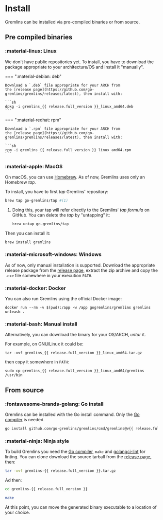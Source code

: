 # Install

Gremlins can be installed via pre-compiled binaries or from source.

## Pre compiled binaries

### :material-linux: Linux

We don't have public repositories yet. To install, you have to download the package appropriate to your architecture/OS
and install it "manually".

=== ":material-debian: deb"

    Download a `.deb` file appropriate for your ARCH from
    the [release page](https://github.com/go-gremlins/gremlins/releases/latest), then install with:

    ```sh
    dpkg -i gremlins_{{ release.full_version }}_linux_amd64.deb
    ```

=== ":material-redhat: rpm"

    Download a `.rpm` file appropriate for your ARCH from
    the [release page](https://github.com/go-gremlins/gremlins/releases/latest), then install with:

    ```sh
    rpm -i gremlins_{{ release.full_version }}_linux_amd64.rpm
    ```

### :material-apple: MacOS

On macOS, you can use [Homebrew](https://brew.sh/). As of now, Gremlins uses only an Homebrew _tap_.

To install, you have to first _tap_ Gremlins' repository:

```sh
brew tap go-gremlins/tap #(1)
```

1. Doing this, your tap will refer directly to the Gremlins' _tap formula_ on GitHub. You can delete the _tap_ by
   "untapping" it:
   ```sh
   brew untap go-gremlins/tap
   ```

Then you can install it:

```sh
brew install gremlins
```

### :material-microsoft-windows: Windows

As of now, only manual installation is supported.
Download the appropriate release package from
the [release page](https://github.com/go-gremlins/gremlins/releases/latest),
extract the zip archive and copy the `.exe` file somewhere in your execution `PATH`.

### :material-docker: Docker

You can also run Gremlins using the official Docker image:

```shell
docker run --rm -v $(pwd):/app -w /app gogremlins/gremlins gremlins unleash .
```

### :material-bash: Manual install

Alternatively, you can download the binary for your OS/ARCH, _untar_ it.

For example, on GNU/Linux it could be:

```shell
tar -xvf gremlins_{{ release.full_version }}_linux_amd64.tar.gz
```

then copy it somewhere in `PATH`:

```shell
sudo cp gremlins_{{ release.full_version }}_linux_amd64/gremlins /usr/bin
```

## From source

### :fontawesome-brands-golang: Go install

Gremlins can be installed with the Go install command. Only the [Go compiler](https://go.dev) is needed.

```sh
go install github.com/go-gremlins/gremlins/cmd/gremlins@v{{ release.full_version }}
```

### :material-ninja: Ninja style

To build Gremlins you need the [Go compiler](https://go.dev), `make` and [golangci-lint](https://golangci-lint.run) for
linting. You can clone download the source tarball from
the [release page](https://github.com/go-gremlins/gremlins/releases/latest), then:

```sh
tar -xvf gremlins-{{ release.full_version }}.tar.gz
```

Ad then:

```sh
cd gremlins-{{ release.full_version }}
```

```sh
make
```

At this point, you can move the generated binary executable to a location of your choice.
